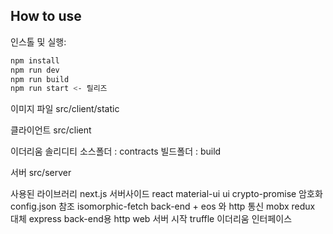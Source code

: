 ## How to use

인스톨 및 실행:

```bash
npm install
npm run dev
npm run build
npm run start <- 릴리즈
```

이미지 파일
src/client/static

클라이언트
src/client

이더리움 솔리디티
소스폴더 : contracts 
빌드폴더 : build

서버
src/server

사용된 라이브러리
next.js           서버사이드 react
material-ui       ui
crypto-promise    암호화 config.json 참조
isomorphic-fetch  back-end + eos 와 http 통신
mobx              redux 대체
express           back-end용 http web 서버 시작
truffle           이더리움 인터페이스
